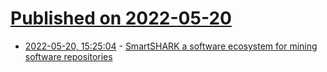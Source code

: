 # [Published on 2022-05-20](index.md)

* [2022-05-20, 15:25:04](https://news.ycombinator.com/item?id=31448739) - [SmartSHARK a software ecosystem for mining software repositories](https://smartshark.github.io/about/)
